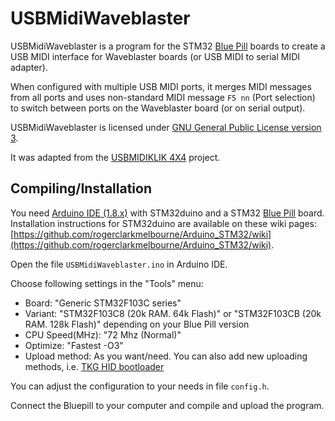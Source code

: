 # USBMidiWaveblaster

USBMidiWaveblaster is a program for the STM32 [Blue Pill](https://stm32-base.org/boards/STM32F103C8T6-Blue-Pill.html "Blue Pill") boards to create a USB MIDI interface for Waveblaster boards (or USB MIDI to serial MIDI adapter).

When configured with multiple USB MIDI ports, it merges MIDI messages from all ports and uses non-standard MIDI message `F5 nn` (Port selection) to switch between ports on the Waveblaster board (or on serial output).

USBMidiWaveblaster is licensed under [GNU General Public License version 3](https://www.gnu.org/licenses/gpl-3.0.html "GNU General Public License version 3").

It was adapted from the [USBMIDIKLIK 4X4](https://github.com/TheKikGen/USBMidiKliK4x4 "USBMIDIKLIK 4X4") project.

## Compiling/Installation

You need [Arduino IDE (1.8.x)](https://www.arduino.cc/en/software "Arduino IDE (1.8.x)") with STM32duino and a STM32 [Blue Pill](https://stm32-base.org/boards/STM32F103C8T6-Blue-Pill.html "Blue Pill") board.
Installation instructions for STM32duino are available on these wiki pages: [https://github.com/rogerclarkmelbourne/Arduino_STM32/wiki](https://github.com/rogerclarkmelbourne/Arduino_STM32/wiki).

Open the file `USBMidiWaveblaster.ino` in Arduino IDE.

Choose following settings in the "Tools" menu:

* Board: "Generic STM32F103C series"
* Variant: "STM32F103C8 (20k RAM. 64k Flash)" or "STM32F103CB (20k RAM. 128k Flash)" depending on your Blue Pill version
* CPU Speed(MHz): "72 Mhz (Normal)"
* Optimize: "Fastest -O3"
* Upload method: As you want/need. You can also add new uploading methods, i.e. [TKG HID bootloader](https://github.com/TheKikGen/stm32-tkg-hid-bootloader "TKG HID bootloader")

You can adjust the configuration to your needs in file `config.h`.

Connect the Bluepill to your computer and compile and upload the program.
